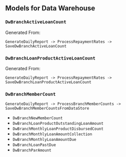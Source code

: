 ## Models for Data Warehouse

### `DwBranchActiveLoanCount`

Generated From:

```
GenerateDailyReport -> ProcessRepaymentRates -> SaveDwBranchActiveLoanCount
```

### `DwBranchLoanProductActiveLoanCount`

Generated From:

```
GenerateDailyReport -> ProcessRepaymentRates -> SaveDwBranchLoanProductActiveLoanCount
```

### `DwBranchMemberCount`

```
GenerateDailyReport -> ProcessBranchMemberCounts -> SaveDwBranchMemberCountsFromDataStore
```

* `DwBranchNewMemberCount`
* `DwBranchLoanProductOutstandingLoanAmount`
* `DwBranchMonthlyLoanProductDisbursedCount`
* `DwBranchMonthlyLoanAmountCollection`
* `DwBranchMonthlyLoanAmountDue`
* `DwBranchLoanPastDue`
* `DwBranchParAmount`
